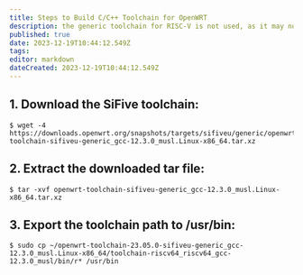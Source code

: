 ```yaml
---
title: Steps to Build C/C++ Toolchain for OpenWRT
description: the generic toolchain for RISC-V is not used, as it may not work for OpenWRT. We recommend using the SiFive toolchain
published: true
date: 2023-12-19T10:44:12.549Z
tags: 
editor: markdown
dateCreated: 2023-12-19T10:44:12.549Z
---
```



## 1. Download the SiFive toolchain:
    $ wget -4 https://downloads.openwrt.org/snapshots/targets/sifiveu/generic/openwrt-toolchain-sifiveu-generic_gcc-12.3.0_musl.Linux-x86_64.tar.xz
## 2. Extract the downloaded tar file:
    $ tar -xvf openwrt-toolchain-sifiveu-generic_gcc-12.3.0_musl.Linux-x86_64.tar.xz
## 3. Export the toolchain path to /usr/bin:
    $ sudo cp ~/openwrt-toolchain-23.05.0-sifiveu-generic_gcc-12.3.0_musl.Linux-x86_64/toolchain-riscv64_riscv64_gcc-12.3.0_musl/bin/r* /usr/bin